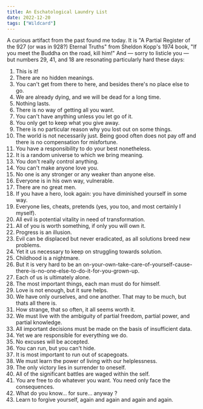 ```yaml
---
title: An Eschatological Laundry List
date: 2022-12-20
tags: ["Wildcard"]
---
```


A curious artifact from the past found me today. It is "A Partial Register of the 927 (or was in 928?) Eternal Truths" from Sheldon Kopp's 1974 book, "If you meet the Buddha on the road, kill him!" And — sorry to listicle you — but numbers 29, 41, and 18 are resonating particularly hard these days:<!--x-->

1. This is it!
2. There are no hidden meanings.
3. You can't get from there to here, and besides there's no place else to go.
4. We are already dying, and we will be dead for a long time.
5. Nothing lasts.
6. There is no way of getting all you want.
7. You can't have anything unless you let go of it.
8. You only get to keep what you give away.
9. There is no particular reason why you lost out on some things.
10. The world is not necessarily just. Being good often does not pay off and there is no compensation for misfortune.
11. You have a responsibility to do your best nonetheless.
12. It is a random universe to which we bring meaning.
13. You don't really control anything.
14. You can't make anyone love you.
15. No one is any stronger or any weaker than anyone else.
16. Everyone is in his own way, vulnerable.
17. There are no great men.
18. If you have a hero, look again: you have diminished yourself in some way.
19. Everyone lies, cheats, pretends (yes, you too, and most certainly I myself).
20. All evil is potential vitality in need of transformation.
21. All of you is worth something, if only you will own it.
22. Progress is an illusion.
23. Evil can be displaced but never eradicated, as all solutions breed new problems.
24. Yet it us necessary to keep on struggling towards solution.
25. Childhood is a nightmare.
26. But it is very hard to be an on-your-own-take-care-of-yourself-cause-there-is-no-one-else-to-do-it-for-you-grown-up.
27. Each of us is ultimately alone.
28. The most important things, each man must do for himself.
29. Love is not enough, but it sure helps.
30. We have only ourselves, and one another. That may to be much, but thats all there is.
31. How strange, that so often, it all seems worth it.
32. We must live with the ambiguity of partial freedom, partial power, and partial knowledge.
33. All important decisions must be made on the basis of insufficient data.
34. Yet we are responsible for everything we do.
35. No excuses will be accepted.
36. You can run, but you can't hide.
37. It is most important to run out of scapegoats.
38. We must learn the power of living with our helplessness.
39. The only victory lies in surrender to oneself.
40. All of the significant battles are waged within the self.
41. You are free to do whatever you want. You need only face the consequences.
42. What do you know... for sure... anyway ?
43. Learn to forgive yourself, again and again and again and again.
